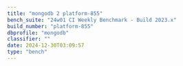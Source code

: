 ```yaml
---
title: "mongodb 2 platform-855"
bench_suite: "24w01 CI Weekly Benchmark - Build 2023.x"
build_number: "platform-855"
dbprofile: "mongodb"
classifier: ""
date: 2024-12-30T03:09:57
type: "bench"
---
```

